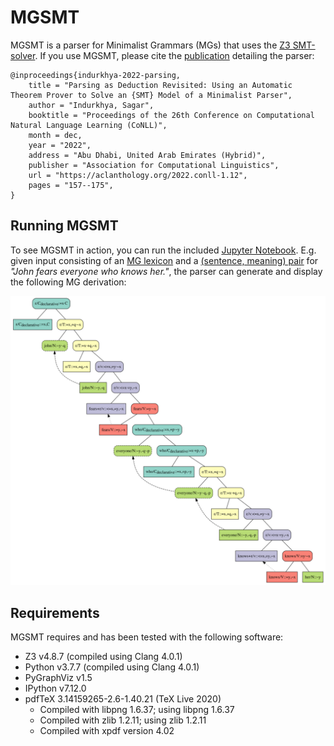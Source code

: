 # MGSMT

MGSMT is a parser for Minimalist Grammars (MGs) that uses the [Z3 SMT-solver](https://github.com/Z3Prover/z3). If you use MGSMT, please cite the  [publication](https://aclanthology.org/2022.conll-1.12/) detailing the parser:

```
@inproceedings{indurkhya-2022-parsing,
    title = "Parsing as Deduction Revisited: Using an Automatic Theorem Prover to Solve an {SMT} Model of a Minimalist Parser",
    author = "Indurkhya, Sagar",
    booktitle = "Proceedings of the 26th Conference on Computational Natural Language Learning (CoNLL)",
    month = dec,
    year = "2022",
    address = "Abu Dhabi, United Arab Emirates (Hybrid)",
    publisher = "Association for Computational Linguistics",
    url = "https://aclanthology.org/2022.conll-1.12",
    pages = "157--175",
}
```

## Running MGSMT

To see MGSMT in action, you can run the included [Jupyter Notebook](https://github.com/indurks/mgsmt/blob/main/mgsmt-parsing-examples-CoNLL-2022.ipynb). E.g. given input consisting of an [MG lexicon](experiment-data/lexicon-G.json) and a [(sentence, meaning) pair](experiment-data/corpus-of-interface-conditions.json) for *"John fears everyone who knows her."*, the parser can generate and display the following MG derivation:

![MG Derivation for Example I7](readme-imgs/example-parse-I7.png)

## Requirements

MGSMT requires and has been tested with the following software:
- Z3 v4.8.7 (compiled using Clang 4.0.1)
- Python v3.7.7 (compiled using Clang 4.0.1)
- PyGraphViz v1.5
- IPython v7.12.0
- pdfTeX 3.14159265-2.6-1.40.21 (TeX Live 2020)
    - Compiled with libpng 1.6.37; using libpng 1.6.37
    - Compiled with zlib 1.2.11; using zlib 1.2.11
    - Compiled with xpdf version 4.02
